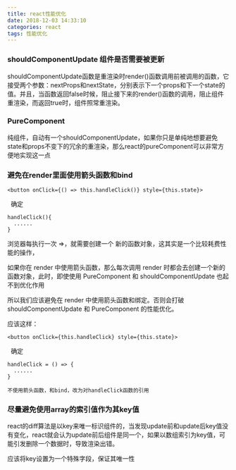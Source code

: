 ```yaml
---
title: react性能优化
date: 2018-12-03 14:33:10
categories: react
tags: 性能优化
---
```



### shouldComponentUpdate 组件是否需要被更新

shouldComponentUpdate函数是重渲染时render()函数调用前被调用的函数，它接受两个参数：nextProps和nextState，分别表示下一个props和下一个state的值。并且，当函数返回false时候，阻止接下来的render()函数的调用，阻止组件重渲染，而返回true时，组件照常重渲染。


### PureComponent

纯组件，自动有一个shouldComponentUpdate，如果你只是单纯地想要避免state和props不变下的冗余的重渲染，那么react的pureComponent可以非常方便地实现这一点

### 避免在render里面使用箭头函数和bind

    <button onClick={() => this.handleClick()} style={this.state}>
    确定
    </button>

    handleClick(){
      ......
    }

  浏览器每执行一次 =>，就需要创建一个 新的函数对象，这其实是一个比较耗费性能的操作，

  如果你在 render 中使用箭头函数，那么每次调用 render 时都会去创建一个新的函数对象，此时，即使使用 PureComponent 和 shouldComponentUpdate 也起不到优化作用

  所以我们应该避免在 render 中使用箭头函数和绑定。否则会打破 shouldComponentUpdate 和 PureComponent 的性能优化。


  应该这样：


    <button onClick={this.handleClick} style={this.state}>
    确定
    </button>

    handleClick = () => {
      ......
    }

    不使用箭头函数，和bind，改为对handleClick函数的引用


### 尽量避免使用array的索引值作为其key值

react的diff算法是以key来唯一标识组件的，当发现update前和update后key值没有变化，react就会认为update前后组件是同一个，如果以数组索引为key值，可能引发删除一个数据时，导致渲染出错。

应该将key设置为一个特殊字段，保证其唯一性